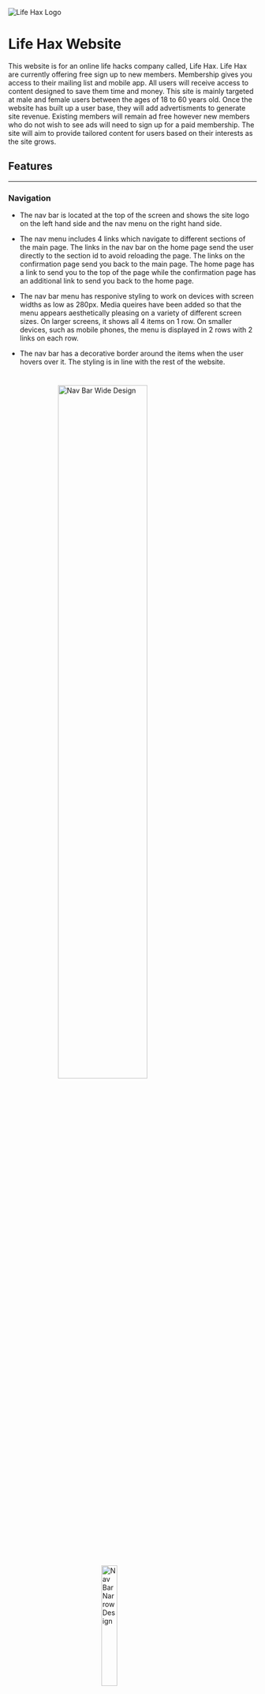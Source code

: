 ![Life Hax Logo](assets/images/logo_transparent_cropped.webp "Life Hax Logo")


# Life Hax Website

This website is for an online life hacks company called, Life Hax. Life Hax are currently offering free sign up to new members. Membership gives you access to their mailing list and mobile app. All users will receive access to content designed to save them time and money. This site is mainly targeted at male and female users between the ages of 18 to 60 years old. Once the website has built up a user base, they will add advertisments to generate site revenue. Existing members will remain ad free however new members who do not wish to see ads will need to sign up for a paid membership. The site will aim to provide tailored content for users based on their interests as the site grows. 

## Features
----

### Navigation

- The nav bar is located at the top of the screen and shows the site logo on the left hand side and the nav menu on the right hand side. 

- The nav menu includes 4 links which navigate to different sections of the main page. The links in the nav bar on the home page send the user directly to the section id to avoid reloading the page. The links on the confirmation page send you back to the main page. The home page has a link to send you to the top of the page while the confirmation page has an additional link to send you back to the home page. 

- The nav bar menu has responive styling to work on devices with screen widths as low as 280px. Media queires have been added so that the menu appears aesthetically pleasing on a variety of different screen sizes. On larger screens, it shows all 4 items on 1 row. On smaller devices, such as mobile phones, the menu is displayed in 2 rows with 2 links on each row. 

- The nav bar has a decorative border around the items when the user hovers over it. The styling is in line with the rest of the website. 

<img style="display: inline; margin: 25px 20%;" src="readme-files/nav-wide.png" alt="Nav Bar Wide Design" width="60%" height="auto" title="Nav Bar Wide Design">

<img style="display: inline; margin: 25px 37.5%;" src="readme-files/nav-small.png" alt="Nav Bar Narrow Design" width="25%" height="auto" title="Nav Bar Narrow Design">


### Hero Image Section

- The Hero Cover Image is displayed at the top of the page. An image with a transparent background was chosen and a visual annimation effect was also added.

- Cover text is displayed in front of the image. The cover text includes a the company slogan "Life Changing, Life Hax". The first line is a heading and then the company name "Life Hax" is displayed below it. There is a button that links the user to go straight to the sign up section to encourage them to join straight away with as little time spent scrolling to the section as possible.  

- The CSS Validation logo has been included in this section with an active link for anyone who is interested in verifying the site's code. The opacity has been reduced as this is not inteded to be the focal point of the section, more of an easter egg for those interested. 

<img style="display: inline; margin: 25px 20%;" src="readme-files/hero-responsive.png" alt="Hero Image Responsive Design" width="60%" height="auto" title="Hero Image Responsive Design">

### Life Hack Examples Section

- The Life Hack Examples section includes 3 divs to highlight life hacks, three topics where chosen with examples listed below each heading. 

- A picture is included in each div. It is styled to be displayed in a circular border. 

- The sections is divided into 3 divs which are displayed on a single row on larger screen widths and 1 div per row on smaller screen widths. 

- The div is styled with a decorative border, background color etc that is in line with the styling of the site. 

<img style="display: inline; margin: 25px 20%;" src="readme-files/examples-responsive.png" alt="Life Hack Examples Section Responsive Design" width="60%" height="auto" title="Life Hack Examples Section Responsive Design">

### Why Join Section

- The why join section is divided into 4 divs and includes content on why the user should join. It also includes another semi-subtle link to send the user to the sign up section. The site objective is to sign up as many users as possible.

- All 4 divs are displayed in one row on large screens, 2 divs per row on medium screens and 1 div per row on small screens.

- The div is styled with a decorative border, background color etc that is in line with the styling of the site. 

<img style="display: inline; margin: 25px 20%;" src="readme-files/why-responsive.png" alt="Why Sign Up Section Responsive Design" width="60%" height="auto" title="Why Sign Up Section Responsive Design">

### Membership Section

- The what do you get / membership section includes 2 headings and 2 videos. The sections are displayed on one row on larger devices and 1 section per row on smaller devices.

- The div is styled with a decorative border, background color etc that is in line with the styling of the site. 

<img style="display: inline; margin: 25px 20%;" src="readme-files/videos-responsive.png" alt="Videos Responsive Design" width="60%" height="auto" title="Videos Responsive Design">

### Sign Up Section

- The sign up section includes a form with text input areas for first name, last name, email address and password with each type set correctly. There is a question with 7 radio options, first 6 are indivual options while the last option is for all so is displayed on the row below regardless of the device's screen width. The last part of the form is the sumbit button which is styled to entice the user to click the big red button when hovered over. The form will not allow the user to submit their data unless the required information has been provided. 

- The form is styled to be inline with site however all 4 corners are rounded which is intentionally different than the above sections. 

- The text input area is styled to adjust in size on smaller devices.

<img style="display: inline; margin: 25px 20%;" src="readme-files/signup-responsive.png" alt="Sign Up Form Responsive Design" width="60%" height="auto" title="Sign Up Form Responsive Design">

### Confirmation Page

- When the form is submitted correctly, it will take the user to the sign up confirmation page. This page is not accessible via the nav links. This page is included so that the user knows that their data has been submitted correctly. 

- The confirmation page is styled similarly to the main page so the experience is pleasant for the site users. 

- The confimrmation page includes a nav bar, footer, buttons and background image that are all similar to the main home page. 

<img style="display: inline; margin: 25px 20%;" src="readme-files/confirmation-responsive.png" alt="Confirmation Page Responsive Design" width="60%" height="auto" title="Confirmation Page Responsive Design">

### Social & App Section

- The footer contains 2 divs which provide links for social media and app stores. The divs are displayed in 1 row on larger devices and 1 div per row on smaller devices. 

- The colours are inversed from the above sections, this is visually appealing and provides a clear distinction between the footer and above sections. 

<img style="display: inline; margin: 25px 20%;" src="readme-files/footer-responsive.png" alt="Footer Responsive Design" width="60%" height="auto" title="Footer Responsive Design">

## Testing
----


### Initial Testing

- The intial tests were carried out by utilising the inspect feature on the Google Chrome web browser on my laptop. I also checked how the website responded on my mobile phone. I ran initial (W3C) validation tests for both the HTML and CSS alongside Lighthouse Reports on Chrome. I addressed and resolved any of the issues that arose. 


### Bugs & Solved Issues

- My image and videos were not working when the site was deployed at first as I had used a "/" in front of the file locations. 

- Initially, I uploaded high quality photos and videos. To improve page preformance, I reduced the file sizes accordingly so that they are an optimal size and format for the site. I also experimented by adding the videos to the site by embedding a youtube video using iframes. 

<img style="display: inline; margin: 25px 20%;" src="readme-files/size-warning.png" alt="Video Size Warning" width="60%" height="auto" title="Video Size Warning">

- Initially, I had 6 nav bar links and designed for the nav bar menu items to be stacked verticaly on smaller devices. This meant the clickable area on mobile devices would have been on the small side and potentially be considered as a bug or design flaw. To improve on this, I removed the link to the Social & app links in the footer and moved the "Top of Page" link into a button that is displayed at the bottom right hand side of the site insted. I then restyled the repsonive design for the menu nav bar so that it goes from 4 items in 1 row to 2 items spread over 2 rows for smaller devices. 

- At first, I created a circular div with a link inside of it that was displayed in the hero image voer text. I would have consider this as a bug as it gave the impression that by clicking anywhere inside the circle you would activate the link but the user actually would have had to click on the text to follow the url. To rectify this issue, I implemented a button enclosed in a form that sends the user to the desired location. I then implemented this button type on the confirmation page as well. 

- I was provided with a CSS validator link once the website passed the checks. Initially, this link would not work, I resolved this by using the alternative link they provided. I also removed the trailing slash and hosted the image on github instead of linking to an external resource. I also added a no opener, alt, styling etc. 


#### W3C HTML Validator

- No issues found in final tests on both the main and confirmation pages.

<a href="https://validator.w3.org/nu/?doc=https%3A%2F%2Fkc-7.github.io%2Flife-hacks-v2%2Findex.html" target="_blank" rel="noopener" aria-label="Link to the HTML Validator for Home Page (opens in new tab)">Home Page HTML</a> Validation:

<img style="display: inline; margin: 25px 30%;" src="readme-files/html-index.png" alt="HTML Validator for Home Page" width="40%" height="auto" title="HTML Validator for Home Page">

<a href="https://validator.w3.org/nu/?doc=https%3A%2F%2Fkc-7.github.io%2Flife-hacks-v2%2Fconfirmation.html" target="_blank" rel="noopener" aria-label="Link to the HTML Validator for Confirmation Page (opens in new tab)">Confirmation Page HTML</a> Validation:

<img style="display: inline; margin: 25px 30%;" src="readme-files/html-confirmation.png" alt="HTML Validator for Confirmation Page" width="40%" height="auto" title="HTML Validator for Confirmation Page">

#### W3C CSS Validator

- No issues found in final tests on both the main and confirmation pages. CSS Validator logos with links have been added to both pages. 

Home Page:

<a href="http://jigsaw.w3.org/css-validator/validator?lang=en&profile=css3svg&uri=https%3A%2F%2Fkc-7.github.io%2Flife-hacks-v2%2Findex.html&usermedium=all&vextwarning=&warning=1" target="_blank" rel="noopener" aria-label="Link to CSS Validator for Home Page (opens in new tab)"> <img src="assets/images/vcss-blue.webp" alt="Home Page | Valid CSS!"></a>

Confirmation Page: 

<a href="http://jigsaw.w3.org/css-validator/validator?lang=en&profile=css3svg&uri=https%3A%2F%2Fkc-7.github.io%2Flife-hacks-v2%2Fconfirmation.html&usermedium=all&vextwarning=&warning=1" target="_blank" rel="noopener" aria-label="Link to CSS Validator for Home Page (opens in new tab)"> <img src="assets/images/vcss-blue.webp" alt="Confirmation Page | Valid CSS!"></a>


#### Lightouse - Performance, Accessibility, Best Practices & SEO

<img style="display: inline; margin: 25px 20%;" src="readme-files/lighthouse-score.png" alt="Lighthouse Score" width="60%" height="auto" title="Lighthouse Score">

- Performance: 98%
- Accessibility: 100%
- Best Practices: 100%
- SEO: 100%

Same results for both the main and confirmation page. The preformance score can vary, above results achieved while using chrome in incognito mode to disable browser extensions. Time was spent on improving all scores by actioning the highlighted oppurtunities. 

<img style="display: inline; margin: 25px 20%;" src="readme-files/lighthouse-index.png" alt="Lighthouse Score for Index Page" width="60%" height="auto" title="Lighthouse Score for Index Page">

<img style="display: inline; margin: 25px 20%;" src="readme-files/lighthouse-confirmation.png" alt="Lighthouse Score for Confirmation Page" width="60%" height="auto" title="Lighthouse Score for Confirmation Page">


#### Visual Testing

- Visual testing was carried using <a href="https://ui.dev/amiresponsive" target="_blank" rel="noopener" aria-label="Link to my W3Schools guide to add Top Button (opens in new tab)">Am I Responsive</a> and the Google Chrome Inspect function. 


### Unresolved Bugs & Future Improvements 

#### Unresolved Bugs

- All bugs that I am aware of have been addressed and resolved. 

#### Future Improvements 

- Add <a href="https://www.w3schools.com/howto/howto_js_scroll_to_top.asp" target="_blank" rel="noopener" aria-label="Link to my W3Schools guide to add Top Button (opens in new tab)">javascript</a> to remove the "Top of Page" link button when the user is already at the top of the page. 

- Implement a <a href="https://www.w3schools.com/howto/howto_js_topnav_responsive.asp" target="_blank" rel="noopener" aria-label="Link to my W3Schools guide to responsive nave menu (opens in new tab)">responsive nav menu</a> with a "hamburger" styled menue for use on smaller devices, especially useful if additional sections are added to the site in future. 

- Review and improve on grouping styling elements where reasonably practical. 


## Deployment
----

### GitHub

- The site was deployed to my <a href="https://github.com/KC-7/life-hacks-v2" target="_blank" rel="noopener" aria-label="Link to my GitHub Repo (opens in new tab)">GitHub</a>.

- My username on <a href="https://github.com/KC-7/" target="_blank" rel="noopener" aria-label="Link to my GitHub account (opens in new tab)">GitHub is KC-7</a>.


## Credits
----

### Content

- This site was developed using information learned from the <a href="https://codeinstitute.net/" target="_blank" rel="noopener" aria-label="Link to the Code Institute (opens in new tab)">Code Institute</a> alongisde other online resources such as <a href="https://www.w3schools.com/html/html_favicon.asp" target="_blank" rel="noopener" aria-label="Link to W3Schools (opens in new tab)">W3Schools</a>. 

- The code used to annimate the hero page was learned from the <a href="https://codeinstitute.net/" target="_blank" rel="noopener" aria-label="Link to the Code Institute (opens in new tab)">Code Institute's</a> Love Running Project although the values are different to suit the Life Hax website. 

- I learned how to implement the Favicon, the picture in the browser tab, from using <a href="https://www.w3schools.com/html/html_favicon.asp" target="_blank" rel="noopener" aria-label="Link to W3Schools (opens in new tab)">W3Schools</a>.

- The social links, app download sections and the css validator logo all contain links to third party websites. 

- Font added using <a href="https://fonts.google.com/" target="_blank" rel="noopener" aria-label="Link to Google Fonts (opens in new tab)">Google Fonts</a>.

- Icons added using <a href="https://fonts.google.com/" target="_blank" rel="noopener" aria-label="Link to Font Awesome | Free V5 Icons (opens in new tab)">Font Awesome | Free V5 Icons</a>.

### Media

- Both of the videos on the homepage were sourced from <a href="https://www.rawpixel.com/public-domain" target="_blank" rel="noopener" aria-label="Link to Pexel's Home Page (opens in new tab)">Pexel</a> and are both are available for use in the Public Domain. Both video give credit to the content uploader in the index.html file. 

- All of the images were sourced from <a href="https://www.rawpixel.com/public-domain" target="_blank" rel="noopener" aria-label="Link to RawPixel's Public Domain Content (opens in new tab)">RawPixel</a> and are available for use in the Public Domain.

- The custom site logo was created using <a href="https://www.shopify.com/tools/logo-maker" target="_blank" rel="noopener" aria-label="Link to Shopify's Logo Maker (opens in new tab)">Shopify's Free Logo Maker</a>.

- The CSS image was provided by the W3 Jigsaw Validator once all checks were passed. 

